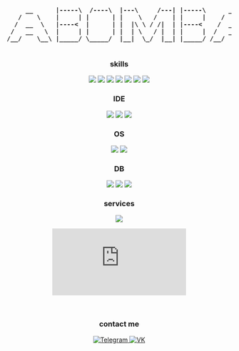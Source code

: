 <b>
<pre>
     __      |-----\  /----\  |---\     /---| |-----\      __      |--|       |  ____| |---\     /---| |-----\      __
   /    \    |     | |      | |    \   /    | |     |    /    \    |  |       | |____  |    \   /    | |     |    /    \
  /  __  \   |----<  |      | |  |\ \ / /|  | |----<    /  __  \   |  |       |  ____| |  |\ \ / /|  | |----<    /  __  \
 /   __   \  |     | |      | |  | \   / |  | |     |  /   __   \  |  |_____  | |____  |  | \   / |  | |     |  /   __   \
/__/    \__\ |_____/ \_____/  |__|  \_/  |__| |_____/ /__/    \__\ |________| |______| |__|  \_/  |__| |_____/ /__/    \__\
     
</pre>
</b>

<div align="center", white-space="nowrap">
  <h3>skills</h3>
  <img src="https://img.shields.io/badge/C%23-239120?style=flat&logo=c-sharp&logoColor=white">
  <img src="https://img.shields.io/badge/.NET-5C2D91?style=flat&logo=.net&logoColor=white">
  
  <img src="https://img.shields.io/badge/Python-3776AB?style=flat&logo=python&logoColor=white">
  <img src="https://img.shields.io/badge/Flask-000000?style=flat&logo=flask&logoColor=white">
  
  <img src="https://img.shields.io/badge/HTML5-E34F26?style=flat&logo=html5&logoColor=white">
  <img src="https://img.shields.io/badge/CSS3-1572B6?style=flat&logo=css3&logoColor=white">
  
  <img src="https://img.shields.io/badge/Go-00ADD8?style=flat&logo=go&logoColor=white">
</div>
<div align="center">
  <h3>IDE</h3>
  <img src="https://img.shields.io/badge/Notepad++-90E59A.svg?style=flat&logo=notepad%2B%2B&logoColor=black">
  <img src="https://img.shields.io/badge/PyCharm-000000.svg?&style=flat&logo=PyCharm&logoColor=white">
  <img src="https://img.shields.io/badge/sublime_text-%23575757.svg?&style=flat&logo=sublime-text&logoColor=important">
</div>
<div align="center">
  <h3>OS</h3>
  <img src="https://img.shields.io/badge/Windows-0078D6?style=flat&logo=windows&logoColor=white">
  <img src="https://img.shields.io/badge/Linux-FCC624?style=flat&logo=linux&logoColor=black">
</div>
<div align="center">
  <h3>DB</h3>
  <img src="https://img.shields.io/badge/MySQL-00000F?style=flat&logo=mysql&logoColor=white">
  <img src="https://img.shields.io/badge/MariaDB-003545?style=flat&logo=mariadb&logoColor=white">
  <img src="https://img.shields.io/badge/SQLite-07405E?style=flat&logo=sqlite&logoColor=white">
</div>
<div align="center">
  <h3>services</h3>
  <img src="https://img.shields.io/badge/GIT-E44C30?style=flat&logo=git&logoColor=white">
</div>
<div align="center">
  <figure>
    <embed src="https://wakatime.com/share/@Enotsky/cebb2fa0-5f72-4742-85b8-9c804edb6775.svg">
    </embed>
  </figure>
  <br/>
  <h3>contact me</h3>
  <a href="https://t.me/abombalemba">
    <img src="https://img.shields.io/badge/Telegram-2CA5E0?style=flat&logo=telegram&logoColor=white" alt="Telegram">
  </a>
  <a href="https://vk.com/seth.russell">
    <img src="https://img.shields.io/badge/VK-2E87FB?style=flat&logo=vk&logoColor=white" alt="VK">
  </a>
</div>
